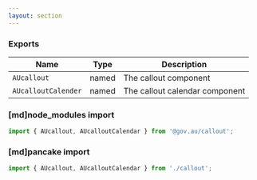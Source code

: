 ```yaml
---
layout: section
---
```


### Exports

| Name       | Type    | Description
|------------|---------|-----------------------------------------------------------------------------
| `AUcallout` | named | The callout component
| `AUcalloutCalender` | named | The callout calendar component

### [md]node_modules import

```jsx
import { AUcallout, AUcalloutCalendar } from '@gov.au/callout';
```

### [md]pancake import

```jsx
import { AUcallout, AUcalloutCalendar } from './callout';
```
